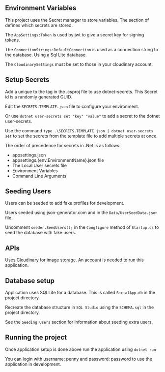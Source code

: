 ## Environment Variables
This project uses the Secret manager to store variables.
The <UserSecretsId> section of <Property Group> defines which secrets are stored. 

The `AppSettings:Token` is used by jwt to give a secret key for signing tokens. 

The `ConnectionStrings:DefaultConnection` is used as a connection string to the database. Using a Sql Lite database.

The `CloudinarySettings` must be set to those in your cloudinary account. 

## Setup Secrets
Add a unique <UserSecretsId> to the <Property Group> tag in the .csproj file to use dotnet-secrets. This Secret id is a randomly generated GUID.

Edit the `SECRETS.TEMPLATE.json` file to configure your environment. 

Or use `dotnet user-secrets set "key" "value"` to add a secret to the dotnet user-secrets.

Use the command `type .\SECRETS.TEMPLATE.json | dotnet user-secrets set` to set the secrets from the template file to add multiple secrets at once.
  
The order of precedence for secrets in .Net is as follows:
  - appsettings.json
  - appsettings.{env.EnvironmentName}.json file
  - The Local User secrets file
  - Environment Variables
  - Command Line Arguments

## Seeding Users
Users can be seeded to add fake profiles for development. 
  
Users seeded using json-generator.com and in the `Data/UserSeedData.json` file.

Uncomment `seeder.SeedUsers();` in the `Congfigure` method of `Startup.cs` to seed the database with fake users. 

## APIs
Uses Cloudinary for image storage. An account is needed to run this application.

## Database setup

Application uses SQLLite for a database. This is called `SocialApp.db` in the project directory.

Recreate the database structure in `SQL Studio` using the `SCHEMA.sql` in the project directory.

See the `Seeding Users` section for information about seeding extra users. 

## Running the project
Once application setup is done above run the application using `dotnet run`

You can login with username: penny and password: password to use the application in development. 
